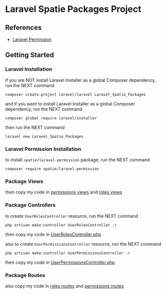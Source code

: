 # Laravel Spatie Packages Project

## References

<ul>
<li><a href="https://github.com/spatie/laravel-permission">Laravel Permission</a></li>
</ul>

## Getting Started

### Laravel Installation

if you are NOT install Laravel Installer as a global Composer dependency, run the NEXT command

```
composer create-project laravel/laravel Laravel_Spatie_Packages
```

and if you want to install Laravel Installer as a global Composer dependency, run the NEXT command

```
composer global require laravel/installer
```

then run the NEXT command

```
laravel new Laravel_Spatie_Packages
```

### Laravel Permission Installation

to install `spatie/laravel-permission` package, run the NEXT command

```
composer require spatie/laravel-permission
```

### Package Views

then copy my code in <a href="https://github.com/mahmoudmohamedramadan/Laravel-Spatie-Packages/tree/master/resources/views/permissions">permissions views</a> and <a href="https://github.com/mahmoudmohamedramadan/Laravel-Spatie-Packages/tree/master/resources/views/roles">roles views</a>

### Package Controllers

to create `UserRolesController` resource, run the NEXT command

```
php artisan make:controller UserRolesController -r
```

then copy my code in <a href="https://github.com/mahmoudmohamedramadan/Laravel-Spatie-Packages/blob/master/app/Http/Controllers/UserRolesController.php">UserRolesController.php</a>

also to create `UserPermissionsController` resource, run the NEXT command

```
php artisan make:controller UserPermissionsController -r
```

then copy my code in <a href="https://github.com/mahmoudmohamedramadan/Laravel-Spatie-Packages/blob/master/app/Http/Controllers/UserPermissionsController.php">UserPermissionsController.php</a>

### Package Routes

also copy my code in <a href="https://github.com/mahmoudmohamedramadan/Laravel-Spatie-Packages/blob/master/routes/web.php#L17">roles routes</a> and <a href="https://github.com/mahmoudmohamedramadan/Laravel-Spatie-Packages/blob/master/routes/web.php#L18">permissions routes</a>

